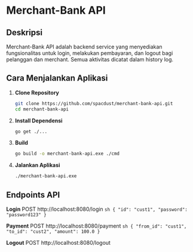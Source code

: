 # Merchant-Bank API

## Deskripsi

Merchant-Bank API adalah backend service yang menyediakan fungsionalitas untuk login, melakukan pembayaran, dan logout bagi pelanggan dan merchant. Semua aktivitas dicatat dalam history log.

## Cara Menjalankan Aplikasi

1. **Clone Repository**

   ```sh
   git clone https://github.com/spacdust/merchant-bank-api.git
   cd merchant-bank-api

   ```

2. **Install Dependensi**

   ```sh
   go get ./...

   ```

3. **Build**

   ```sh
   go build -o merchant-bank-api.exe ./cmd

   ```

4. **Jalankan Aplikasi**

   ```sh
   ./merchant-bank-api.exe
   ```

## Endpoints API

**Login**
POST http://localhost:8080/login
    ```sh
    {
    "id": "cust1",
    "password": "password123"
    }
    ```

**Payment**
POST http://localhost:8080/payment
    ```sh
    {
        "from_id": "cust1",
        "to_id": "cust2",
        "amount": 100.0
    }
    ```

**Logout**
POST http://localhost:8080/logout
